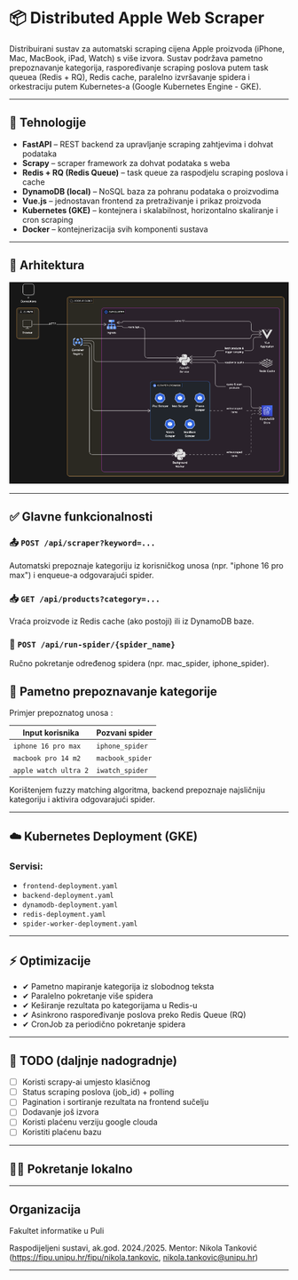 # 📦 Distributed Apple Web Scraper

Distribuirani sustav za automatski scraping cijena Apple proizvoda (iPhone, Mac, MacBook, iPad, Watch) s više izvora. Sustav podržava pametno prepoznavanje kategorija, raspoređivanje scraping poslova putem task queuea (Redis + RQ), Redis cache, paralelno izvršavanje spidera i orkestraciju putem Kubernetes-a (Google Kubernetes Engine - GKE).

---

## 🔧 Tehnologije

- **FastAPI** – REST backend za upravljanje scraping zahtjevima i dohvat podataka
- **Scrapy** – scraper framework za dohvat podataka s weba
- **Redis + RQ (Redis Queue)** – task queue za raspodjelu scraping poslova i cache
- **DynamoDB (local)** – NoSQL baza za pohranu podataka o proizvodima
- **Vue.js** – jednostavan frontend za pretraživanje i prikaz proizvoda
- **Kubernetes (GKE)** – kontejnera i skalabilnost, horizontalno skaliranje i cron scraping
- **Docker** – kontejnerizacija svih komponenti sustava

---

## 🧱 Arhitektura

![img](./arhitektura_rs.png)

---

## ✅ Glavne funkcionalnosti

### 📤 `POST /api/scraper?keyword=...`

Automatski prepoznaje kategoriju iz korisničkog unosa (npr. "iphone 16 pro max") i enqueue-a odgovarajući spider.

### 📥 `GET /api/products?category=...`

Vraća proizvode iz Redis cache (ako postoji) ili iz DynamoDB baze.

### 📌 `POST /api/run-spider/{spider_name}`

Ručno pokretanje određenog spidera (npr. mac_spider, iphone_spider).

## 🧠 Pametno prepoznavanje kategorije

Primjer prepoznatog unosa :

| Input korisnika       | Pozvani spider   |
| --------------------- | ---------------- |
| `iphone 16 pro max`   | `iphone_spider`  |
| `macbook pro 14 m2`   | `macbook_spider` |
| `apple watch ultra 2` | `iwatch_spider`  |

Korištenjem fuzzy matching algoritma, backend prepoznaje najsličniju kategoriju i aktivira odgovarajući spider.

---

## ☁️ Kubernetes Deployment (GKE)

### Servisi:

- `frontend-deployment.yaml`
- `backend-deployment.yaml`
- `dynamodb-deployment.yaml`
- `redis-deployment.yaml`
- `spider-worker-deployment.yaml`

---

## ⚡ Optimizacije

- ✔ Pametno mapiranje kategorija iz slobodnog teksta
- ✔ Paralelno pokretanje više spidera
- ✔ Keširanje rezultata po kategorijama u Redis-u
- ✔ Asinkrono raspoređivanje poslova preko Redis Queue (RQ)
- ✔ CronJob za periodično pokretanje spidera

---

## 📌 TODO (daljnje nadogradnje)

- [ ] Koristi scrapy-ai umjesto klasičnog
- [ ] Status scraping poslova (job_id) + polling
- [ ] Pagination i sortiranje rezultata na frontend sučelju
- [ ] Dodavanje još izvora
- [ ] Koristi plaćenu verziju google clouda
- [ ] Koristiti plaćenu bazu

---

## 🧑‍💻 Pokretanje lokalno

---

## Organizacija

Fakultet informatike u Puli

Raspodijeljeni sustavi, ak.god. 2024./2025. Mentor: Nikola Tanković (https://fipu.unipu.hr/fipu/nikola.tankovic, nikola.tankovic@unipu.hr)

---

